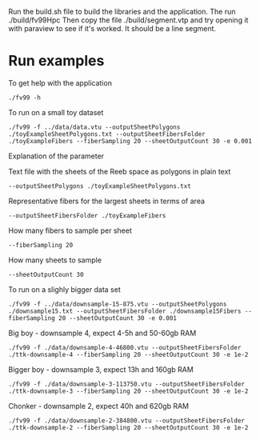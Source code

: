 Run the build.sh file to build the libraries and the application.
The run ./build/fv99Hpc 
Then copy the file ./build/segment.vtp and try opening it with paraview to see if it's worked. It should be a line segment.

# Run examples

To get help with the application

```
./fv99 -h
```


To run on a small toy dataset
```
./fv99 -f ../data/data.vtu --outputSheetPolygons ./toyExampleSheetPolygons.txt --outputSheetFibersFolder ./toyExampleFibers --fiberSampling 20 --sheetOutputCount 30 -e 0.001
```

Explanation of the parameter

Text file with the sheets of the Reeb space as polygons in plain text
```
--outputSheetPolygons ./toyExampleSheetPolygons.txt
```

Representative fibers for the largest sheets in terms of area
```
--outputSheetFibersFolder ./toyExampleFibers
```

How many fibers to sample per sheet
```
--fiberSampling 20
```

How many sheets to sample
```
--sheetOutputCount 30
```


To run on a slighly bigger data set

```
./fv99 -f ../data/downsample-15-875.vtu --outputSheetPolygons ./downsample15.txt --outputSheetFibersFolder ./downsample15Fibers --fiberSampling 20 --sheetOutputCount 30 -e 0.001

```

Big boy - downsample 4, expect 4-5h and 50-60gb RAM
```
./fv99 -f ./data/downsample-4-46800.vtu --outputSheetFibersFolder ./ttk-downsample-4 --fiberSampling 20 --sheetOutputCount 30 -e 1e-2

```

Bigger boy - downsample 3, expect 13h and 160gb RAM
```
./fv99 -f ./data/downsample-3-113750.vtu --outputSheetFibersFolder ./ttk-downsample-3 --fiberSampling 20 --sheetOutputCount 30 -e 1e-2

```

Chonker - downsample 2, expect 40h and 620gb RAM
```
./fv99 -f ./data/downsample-2-384800.vtu --outputSheetFibersFolder ./ttk-downsample-2 --fiberSampling 20 --sheetOutputCount 30 -e 1e-2

```
